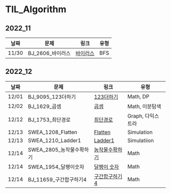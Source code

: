 # TIL_Algorithm

## 2022_11

| 날짜  | 문제              | 링크                                            | 유형 |
| ----- | ----------------- | ----------------------------------------------- | ---- |
| 11/30 | BJ_2606\_바이러스 | [바이러스](2022_11/2022_11_30/BJ_바이러스.java) | BFS  |

## 2022_12

| 날짜  | 문제                      | 링크                                                          | 유형              |
| ----- | ------------------------- | ------------------------------------------------------------- | ----------------- |
| 12/01 | BJ_9095_123더하기         | [123더하기](2022_12/2022_12_01/BJ_123더하기.java)             | Math, DP          |
| 12/02 | BJ_1629\_곱셈             | [곱셈](2022_12/2022_12_02/BJ_곱셈.java)                       | Math, 이분탐색    |
| 12/12 | BJ_1753\_최단경로         | [최단경로](2022_12/2022_12_12/BJ_최단경로.java)               | Graph, 다익스트라 |
| 12/13 | SWEA_1208_Flatten         | [Flatten](2022_12/2022_12_13/SWEA_Flatten.java)               | Simulation        |
| 12/13 | SWEA_1210_Ladder1         | [Ladder1](2022_12/2022_12_13/SWEA_Ladder1.java)               | Simulatiion       |
| 12/14 | SWEA_2805\_농작물수확하기 | [농작물수확하기](2022_12/2022_12_14/SWEA_농작물수확하기.java) | Math              |
| 12/14 | SWEA_1954\_달팽이숫자     | [달팽이 숫자](2022_12/2022_12_14/SWEA_달팽이숫자.java)        | Math              |
| 12/14 | BJ_11659\_구간합구하기4   | [구간합구하기 4](2022_12/2022_12_14/BJ_구간합구하기4.java)    | Math              |
